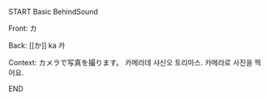 START
Basic BehindSound

Front:
カ


Back:
[[か]] ka 카


Context:
カメラで写真を撮ります。 
카메라데 샤신오 토리마스. 
카메라로 사진을 찍어요.

<!--ID: 1745568591181-->
END